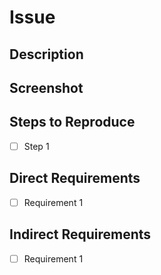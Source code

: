 # Issue

## Description

<!-- PROVIDE A DESCRIPTION OF THE FEATURE OR BUG. -->

## Screenshot

<!-- IF UNNECESSARY, REMOVE THIS SECTION. OTHERWISE, PROVIDE SCREENSHOTS OF THE FEATURE OR BUG IF IT PERTAINS TO THE UI. -->

## Steps to Reproduce

<!-- IF UNNECESSARY, REMOVE THIS SECTION. OTHERWISE, LIST STEPS SOMEONE CAN TAKE TO REPRODUCE THE BUG. -->

- [ ] Step 1

## Direct Requirements

<!-- LIST ITEMS THAT ARE REQUIRED FOR THIS FEATURE OR BUG TO BE CONSIDERED COMPLETE. -->

- [ ] Requirement 1

## Indirect Requirements

<!-- LIST ITEMS THAT ARE REQUIRED FOR THIS FEATURE OR BUG BUT WHICH DON'T DIRECTLY IMPACT IT. AN EXAMPLE OF THIS WOULD BE INSTALLING AN NPM PACKAGE. -->

- [ ] Requirement 1
